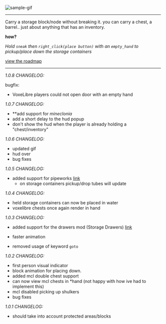 ![sample-gif](./repo-assets/crunchy.gif)

---

Carry a storage block/node without breaking it.
you can carry a chest, a barrel.. just about anything that has an inventory.

**how?**

_Hold `sneak` then `right_click(place button)` with an `empty_hand` to pickup/place down the storage containers_

[view the roadmap](/ROADMAP.md)

---

_1.0.8 CHANGELOG:_

bugfix:

- VoxeLibre players could not open door with an empty hand

_1.0.7 CHANGELOG:_

- \*\*add support for _mineclonia_
- add a short delay to the hud popup
- don't show the hud when the player is already holding a "chest/inventory"

_1.0.6 CHANGELOG:_

- updated gif
- hud over
- bug fixes

_1.0.5 CHANGELOG:_

- added support for pipeworks [link](https://content.minetest.net/packages/mt-mods/pipeworks/)
  - on storage containers pickup/drop tubes will update

_1.0.4 CHANGELOG:_

- held storage containers can now be placed in water
- voxelibre chests once again render in hand

_1.0.3 CHANGELOG:_

- added support for the drawers mod (Storage Drawers) [link](https://content.minetest.net/packages/LNJ/drawers/)
- faster animation

- removed usage of keyword `goto`

_1.0.2 CHANGELOG:_

- first person visual indicator
- block animation for placing down.
- added mcl double chest support
- can now view mcl chests in \*hand (not happy with how ive had to implement this)
- mcl disabled picking up shulkers
- bug fixes

_1.0.1 CHANGELOG:_

- should take into account protected areas/blocks
